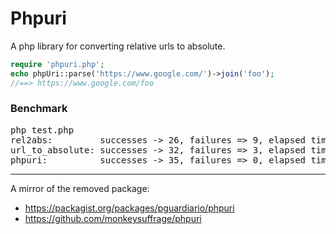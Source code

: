 Phpuri
=========

A php library for converting relative urls to absolute.

```php
require 'phpuri.php';
echo phpUri::parse('https://www.google.com/')->join('foo');
//==> https://www.google.com/foo
```

### Benchmark
<pre>
php test.php
rel2abs:         successes -> 26, failures => 9, elapsed time: 0.001301
url_to_absolute: successes -> 32, failures => 3, elapsed time: 0.0029089999999999
phpuri:          successes -> 35, failures => 0, elapsed time: 0.002402
</pre>


---- 

A mirror of the removed package:
- https://packagist.org/packages/pguardiario/phpuri
- https://github.com/monkeysuffrage/phpuri
